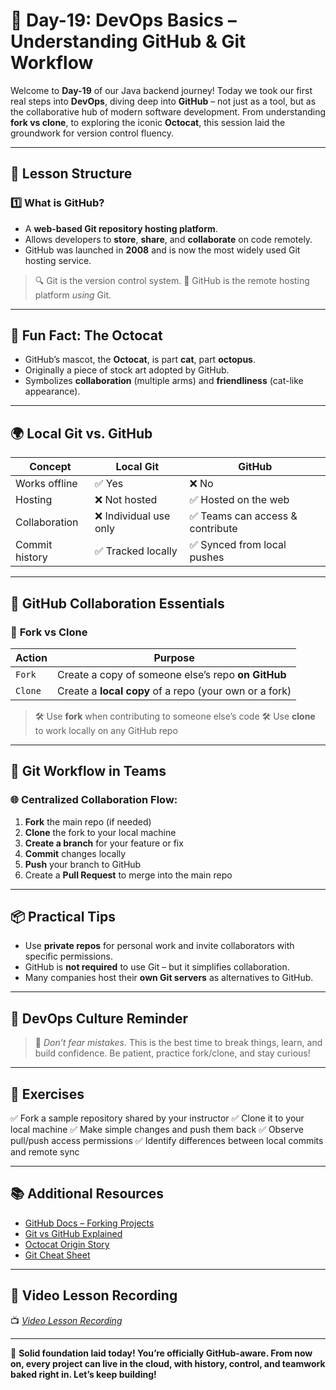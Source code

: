 # **📘 Day-19: DevOps Basics – Understanding GitHub & Git Workflow**

Welcome to **Day-19** of our Java backend journey! Today we took our first real steps into **DevOps**, diving deep into **GitHub** – not just as a tool, but as the collaborative hub of modern software development. From understanding **fork vs clone**, to exploring the iconic **Octocat**, this session laid the groundwork for version control fluency.

---

## **📌 Lesson Structure**

### **1️⃣ What is GitHub?**

* A **web-based Git repository hosting platform**.
* Allows developers to **store**, **share**, and **collaborate** on code remotely.
* GitHub was launched in **2008** and is now the most widely used Git hosting service.

> 🔍 Git is the version control system.
> 🐙 GitHub is the remote hosting platform *using* Git.

---

## **🧠 Fun Fact: The Octocat**

* GitHub’s mascot, the **Octocat**, is part **cat**, part **octopus**.
* Originally a piece of stock art adopted by GitHub.
* Symbolizes **collaboration** (multiple arms) and **friendliness** (cat-like appearance).

---

## **🌍 Local Git vs. GitHub**

| Concept        | Local Git             | GitHub                          |
| -------------- | --------------------- | ------------------------------- |
| Works offline  | ✅ Yes                 | ❌ No                            |
| Hosting        | ❌ Not hosted          | ✅ Hosted on the web             |
| Collaboration  | ❌ Individual use only | ✅ Teams can access & contribute |
| Commit history | ✅ Tracked locally     | ✅ Synced from local pushes      |

---

## **🔀 GitHub Collaboration Essentials**

### 🔹 **Fork vs Clone**

| Action  | Purpose                                                |
| ------- | ------------------------------------------------------ |
| `Fork`  | Create a copy of someone else’s repo **on GitHub**     |
| `Clone` | Create a **local copy** of a repo (your own or a fork) |

> 🛠 Use **fork** when contributing to someone else’s code
> 🛠 Use **clone** to work locally on any GitHub repo

---

## **🔁 Git Workflow in Teams**

### 🌐 Centralized Collaboration Flow:

1. **Fork** the main repo (if needed)
2. **Clone** the fork to your local machine
3. **Create a branch** for your feature or fix
4. **Commit** changes locally
5. **Push** your branch to GitHub
6. Create a **Pull Request** to merge into the main repo

---

## **📦 Practical Tips**

* Use **private repos** for personal work and invite collaborators with specific permissions.
* GitHub is **not required** to use Git – but it simplifies collaboration.
* Many companies host their **own Git servers** as alternatives to GitHub.

---

## **📣 DevOps Culture Reminder**

> 🚨 *Don’t fear mistakes.*
> This is the best time to break things, learn, and build confidence.
> Be patient, practice fork/clone, and stay curious!

---

## **🎯 Exercises**

✅ Fork a sample repository shared by your instructor
✅ Clone it to your local machine
✅ Make simple changes and push them back
✅ Observe pull/push access permissions
✅ Identify differences between local commits and remote sync

---

## **📚 Additional Resources**

* [GitHub Docs – Forking Projects](https://docs.github.com/en/get-started/quickstart/fork-a-repo)
* [Git vs GitHub Explained](https://www.geeksforgeeks.org/difference-between-git-and-github/)
* [Octocat Origin Story](https://www.wired.com/2013/05/github-octocat/)
* [Git Cheat Sheet](https://education.github.com/git-cheat-sheet-education.pdf)

---

## **🎥 Video Lesson Recording**

📺 [*Video Lesson Recording*](https://us06web.zoom.us/rec/share/PMXQKhJFZGnaAzcLr5hMr_5P3yKVjjdPqJiwNLjdf13ZNA5bVUCwLi50m_UqDu8R.dZOfmDy9caeHg3y-?startTime=1744269673000)

---



🚀 **Solid foundation laid today! You’re officially GitHub-aware. From now on, every project can live in the cloud, with history, control, and teamwork baked right in. Let’s keep building!**


